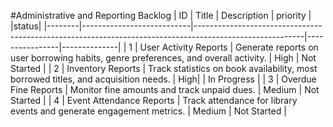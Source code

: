 #Administrative and Reporting Backlog
| ID | Title                | Description                                                                                                    | priority |     |status|
|--------|---------------------------|---------------------------------------------------------------------------------------------------------|----------------|--------------|
| 1      | User Activity Reports     | Generate reports on user borrowing habits, genre preferences, and overall activity.                     | High       |   Not Started     |
| 2      | Inventory Reports         | Track statistics on book availability, most borrowed titles, and acquisition needs.                    | High|       | In Progress       |
| 3      | Overdue Fine Reports      | Monitor fine amounts and track unpaid dues.                                                            | Medium      | Not Started       |
| 4      | Event Attendance Reports  | Track attendance for library events and generate engagement metrics.                                   | Medium      | Not Started       |
